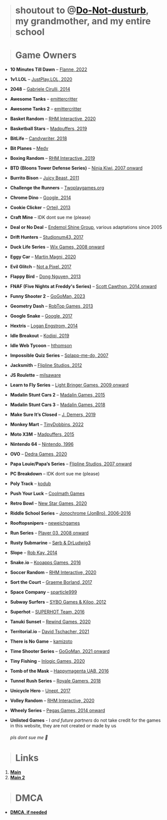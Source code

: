 > # shoutout to @[Do-Not-dusturb](https://github.com/Do-Not-Dusturb), my grandmother, and my entire school

> # Game Owners

- **10 Minutes Till Dawn** – [Flanne, 2022](https://flanne.itch.io/10-minutes-till-dawn)  
- **1v1.LOL** – [JustPlay.LOL, 2020](https://www.justplay.lol)  
- **2048** – [Gabriele Cirulli, 2014](https://play2048.co/)  
- **Awesome Tanks** – [emittercritter](https://www.kongregate.com/games/emittercritter)
- **Awesome Tanks 2** – [emittercritter](https://www.kongregate.com/games/emittercritter)  
- **Basket Random** – [RHM Interactive, 2020](https://www.crazygames.com/game/basket-random)  
- **Basketball Stars** – [Madpuffers, 2019](https://www.crazygames.com/game/basketball-stars)  
- **BitLife** – [Candywriter, 2018](https://apps.apple.com/us/app/bitlife-life-simulator/id1374403536)
- **Bit Planes** – [Medv](https://medv.io/bit-planes/)
- **Boxing Random** – [RHM Interactive, 2019](https://www.crazygames.com/game/boxing-random)  
- **BTD (Bloons Tower Defense Series)** – [Ninja Kiwi, 2007 onward](https://ninjakiwi.com/Games)  
- **Burrito Bison** – [Juicy Beast, 2011](https://www.crazygames.com/game/burrito-bison)  
- **Challenge the Runners** – [Twoplaygames.org](https://twoplaygames.org/)  
- **Chrome Dino** – [Google, 2014](https://chromedino.com/)  
- **Cookie Clicker** – [Orteil, 2013](https://orteil.dashnet.org/cookieclicker/)  
- **Craft Mine** – IDK  dont sue me (please)
- **Deal or No Deal** – [Endemol Shine Group](https://www.nbc.com/deal-or-no-deal), various adaptations since 2005  
- **Drift Hunters** – [Studionum43, 2017](https://www.crazygames.com/game/drift-hunters)  
- **Duck Life Series** – [Wix Games, 2008 onward](https://www.ducklife.com/)  
- **Eggy Car** – [Martin Magni, 2020](https://www.crazygames.com/game/eggy-car)  
- **Evil Glitch** – [Not a Pixel, 2017](https://notapixel.itch.io/evil-glitch)  
- **Flappy Bird** – [Dong Nguyen, 2013](https://flappybird.io/)  
- **FNAF (Five Nights at Freddy's Series)** – [Scott Cawthon, 2014 onward](https://en.wikipedia.org/wiki/Scott_Cawthon)  
- **Funny Shooter 2** – [GoGoMan, 2023](https://www.crazygames.com/game/funny-shooter-2)  
- **Geometry Dash** – [RobTop Games, 2013](https://www.robtopgames.com/)  
- **Google Snake** – [Google, 2017](https://snake.googlemaps.com/)  
- **Hextris** – [Logan Engstrom, 2014](https://hextris.github.io/hextris/)  
- **Idle Breakout** – [Kodiqi, 2019](https://www.coolmathgames.com/0-idle-breakout)  
- **Idle Web Tycoon** – [hthomson](https://www.kongregate.com/games/hthomson)  
- **Impossible Quiz Series** – [Splapp-me-do, 2007](https://www.newgrounds.com/collection/impossiblequiz)  
- **Jacksmith** – [Flipline Studios, 2012](https://www.flipline.com/games/jacksmith)  
- **JS Roulette** – [milsaware](https://github.com/milsaware/javascript-roulette)  
- **Learn to Fly Series** – [Light Bringer Games, 2009 onward](https://www.lightbringer.games/)  
- **Madalin Stunt Cars 2** – [Madalin Games, 2015](https://www.crazygames.com/game/madalin-stunt-cars-2)  
- **Madalin Stunt Cars 3** – [Madalin Games, 2018](https://www.crazygames.com/game/madalin-stunt-cars-3)  
- **Make Sure It’s Closed** – [J. Demers, 2019](https://jdemers.itch.io/make-sure-its-closed)  
- **Monkey Mart** – [TinyDobbins, 2022](https://www.crazygames.com/game/monkey-mart)  
- **Moto X3M** – [Madpuffers, 2015](https://www.crazygames.com/game/moto-x3m)  
- **Nintendo 64** – [Nintendo, 1996](https://www.nintendo.com/)  
- **OVO** – [Dedra Games, 2020](https://dedragames.com/ovo)  
- **Papa Louie/Papa’s Series** – [Flipline Studios, 2007 onward](https://www.flipline.com/)  
- **PC Breakdown** – IDK  dont sue me (please)
- **Poly Track** – [kodub](https://kodub.itch.io/polytrack)  
- **Push Your Luck** – [Coolmath Games](https://www.coolmathgames.com/0-push-your-luck)  
- **Retro Bowl** – [New Star Games, 2020](https://www.newstargames.com/retro-bowl)  
- **Riddle School Series** – [Jonochrome (JonBro), 2006-2016](https://jonochrome.itch.io/)  
- **Rooftopsnipers** – [neweichgames](https://neweichgames.com/)  
- **Run Series** – [Player 03, 2008 onward](https://player03.com/)  
- **Rusty Submarine** – [Sørb & DrLudwig3](https://soerbgames.itch.io/my-rusty-submarine)  
- **Slope** – [Rob Kay, 2014](https://www.slopegame.com/)  
- **Snake.io** – [Kooapps Games, 2016](https://snake.io/)  
- **Soccer Random** – [RHM Interactive, 2020](https://www.crazygames.com/game/soccer-random)  
- **Sort the Court** – [Graeme Borland, 2017](https://graemeborland.itch.io/sort-the-court)  
- **Space Company** – [sparticle999](https://github.com/sparticle999/SpaceCompany)  
- **Subway Surfers** – [SYBO Games & Kiloo, 2012](https://subwaysurfers.com/)  
- **Superhot** – [SUPERHOT Team, 2016](https://superhotgame.com/)  
- **Tanuki Sunset** – [Rewind Games, 2020](https://rewindgames.itch.io/tanuki-sunset)  
- **Territorial.io** – [David Tschacher, 2021](https://territorial.io/)  
- **There is No Game** – [kamizoto](https://www.construct.net/en/free-online-games/profile/kamizoto-21069)
- **Time Shooter Series** – [GoGoMan, 2021 onward](https://www.crazygames.com/game/time-shooter-2)  
- **Tiny Fishing** – [Inlogic Games, 2020](https://www.crazygames.com/game/tiny-fishing)  
- **Tomb of the Mask** – [Happymagenta UAB, 2016](https://play.google.com/store/apps/details?id=com.happymagenta.fromcore&hl=en&gl=US)
- **Tunnel Rush Series** – [Royale Gamers, 2018](https://www.crazygames.com/game/tunnel-rush)  
- **Unicycle Hero** – [Unept, 2017](https://www.crazygames.com/game/unicycle-hero)  
- **Volley Random** – [RHM Interactive, 2020](https://www.crazygames.com/game/volley-random)  
- **Wheely Series** – [Pegas Games, 2014 onward](https://www.crazygames.com/game/wheely)
- **Unlisted Games** - I *and future partners* do not take credit for the games in this website, they are not created or made by us

  ###### *pls dont sue me 🥺*

> # Links
1. **[Main](https://nintendoboi22.github.io)**
2. **[Main 2](https://nintendoboi222.github.io)**
  
> # DMCA
- **[DMCA, if needed](https://nintendoboi22.github.io/licence-stuff/dmca)**
